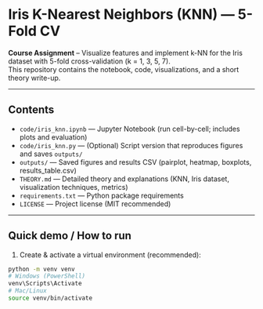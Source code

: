# Iris K-Nearest Neighbors (KNN) — 5-Fold CV

**Course Assignment** – Visualize features and implement k-NN for the Iris dataset with 5-fold cross-validation (k = 1, 3, 5, 7).  
This repository contains the notebook, code, visualizations, and a short theory write-up.

---

## Contents
- `code/iris_knn.ipynb` — Jupyter Notebook (run cell-by-cell; includes plots and evaluation)
- `code/iris_knn.py` — (Optional) Script version that reproduces figures and saves `outputs/`
- `outputs/` — Saved figures and results CSV (pairplot, heatmap, boxplots, results_table.csv)
- `THEORY.md` — Detailed theory and explanations (KNN, Iris dataset, visualization techniques, metrics)
- `requirements.txt` — Python package requirements
- `LICENSE` — Project license (MIT recommended)

---

## Quick demo / How to run

1. Create & activate a virtual environment (recommended):
```bash
python -m venv venv
# Windows (PowerShell)
venv\Scripts\Activate
# Mac/Linux
source venv/bin/activate
